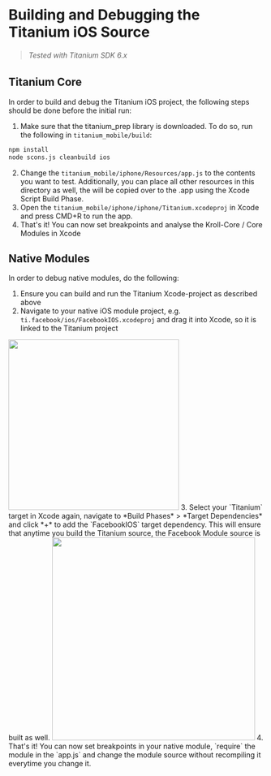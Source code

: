 # Building and Debugging the Titanium iOS Source
> ###### Tested with Titanium SDK 6.x 

## Titanium Core

In order to build and debug the Titanium iOS project, the following steps should be
done before the initial run:
1. Make sure that the titanium_prep library is downloaded. To do so, run the following in `titanium_mobile/build`: 
```bash
npm install
node scons.js cleanbuild ios
```
2. Change the `titanium_mobile/iphone/Resources/app.js` to the contents you want to test. Additionally, 
you can place all other resources in this directory as well, the will be copied over to the .app using 
the Xcode Script Build Phase.
3. Open the `titanium_mobile/iphone/iphone/Titanium.xcodeproj` in Xcode and press CMD+R to run the app.
4. That's it! You can now set breakpoints and analyse the Kroll-Core / Core Modules in Xcode

## Native Modules

In order to debug native modules, do the following:
1. Ensure you can build and run the Titanium Xcode-project as described above
2. Navigate to your native iOS module project, e.g. `ti.facebook/ios/FacebookIOS.xcodeproj` and drag it
into Xcode, so it is linked to the Titanium project
<img src="https://abload.de/img/bildschirmfoto2017-05zsuvd.png" height="336" />
3. Select your `Titanium` target in Xcode again, navigate to *Build Phases* > *Target Dependencies*
and click *+* to add the `FacebookIOS` target dependency. This will ensure that anytime you build the 
Titanium source, the Facebook Module source is built as well.
<img src="https://abload.de/img/bildschirmfoto2017-05q0kr7.png" height="400" />
4. That's it! You can now set breakpoints in your native module, `require` the module in the `app.js`
and change the module source without recompiling it everytime you change it.
